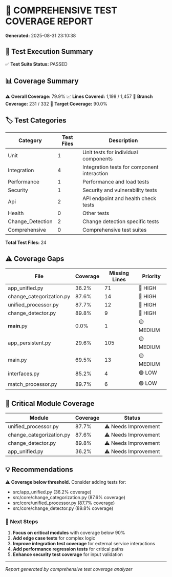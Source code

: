 # 🧪 COMPREHENSIVE TEST COVERAGE REPORT
**Generated:** 2025-08-31 23:10:38

## 🚀 Test Execution Summary

✅ **Test Suite Status:** PASSED

## 📊 Coverage Summary

⚠️ **Overall Coverage:** 79.9%
📈 **Lines Covered:** 1,198 / 1,457
🌿 **Branch Coverage:** 231 / 332
🎯 **Target Coverage:** 90.0%

## 🏷️ Test Categories

| Category | Test Files | Description |
|----------|------------|-------------|
| Unit | 1 | Unit tests for individual components |
| Integration | 4 | Integration tests for component interaction |
| Performance | 1 | Performance and load tests |
| Security | 1 | Security and vulnerability tests |
| Api | 2 | API endpoint and health check tests |
| Health | 0 | Other tests |
| Change_Detection | 2 | Change detection specific tests |
| Comprehensive | 0 | Comprehensive test suites |

**Total Test Files:** 24

## ⚠️ Coverage Gaps

| File | Coverage | Missing Lines | Priority |
|------|----------|---------------|----------|
| app_unified.py | 36.2% | 71 | 🔴 HIGH |
| change_categorization.py | 87.6% | 14 | 🔴 HIGH |
| unified_processor.py | 87.7% | 12 | 🔴 HIGH |
| change_detector.py | 89.8% | 9 | 🔴 HIGH |
| __main__.py | 0.0% | 1 | 🟡 MEDIUM |
| app_persistent.py | 29.6% | 105 | 🟡 MEDIUM |
| main.py | 69.5% | 13 | 🟡 MEDIUM |
| interfaces.py | 85.2% | 4 | 🟢 LOW |
| match_processor.py | 89.7% | 6 | 🟢 LOW |

## 🎯 Critical Module Coverage

| Module | Coverage | Status |
|--------|----------|--------|
| unified_processor.py | 87.7% | ⚠️ Needs Improvement |
| change_categorization.py | 87.6% | ⚠️ Needs Improvement |
| change_detector.py | 89.8% | ⚠️ Needs Improvement |
| app_unified.py | 36.2% | ⚠️ Needs Improvement |

## 💡 Recommendations

⚠️ **Coverage below threshold.** Consider adding tests for:
   - src/app_unified.py (36.2% coverage)
   - src/core/change_categorization.py (87.6% coverage)
   - src/core/unified_processor.py (87.7% coverage)
   - src/core/change_detector.py (89.8% coverage)

### 🎯 Next Steps

1. **Focus on critical modules** with coverage below 90%
2. **Add edge case tests** for complex logic
3. **Improve integration test coverage** for external service interactions
4. **Add performance regression tests** for critical paths
5. **Enhance security test coverage** for input validation

---
*Report generated by comprehensive test coverage analyzer*
